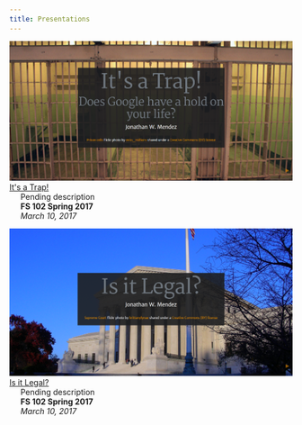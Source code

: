 ```yaml
---
title: Presentations
---
```

<a href="https://rawgit.com/mendezjw/fs102Spring2017-presentation1-mendezjw/master/seke2015_panel.html#/"><img src="/img/itsatrap.png" alt=""></a>  
[It's a Trap!](https://rawgit.com/mendezjw/fs102Spring2017-presentation1-mendezjw/master/seke2015_panel.html#/)  
&nbsp;&nbsp;&nbsp;&nbsp;&nbsp;Pending description  
&nbsp;&nbsp;&nbsp;&nbsp;&nbsp;**FS 102 Spring 2017**  
&nbsp;&nbsp;&nbsp;&nbsp;&nbsp;*March 10, 2017*

<a href="https://rawgit.com/mendezjw/fs102Spring2017-presentation2-mendezjw/master/seke2015_panel.html"><img src="/img/isitlegal.png" alt=""></a>
[Is it Legal?](https://rawgit.com/mendezjw/fs102Spring2017-presentation2-mendezjw/master/seke2015_panel.html)  
&nbsp;&nbsp;&nbsp;&nbsp;&nbsp;Pending description  
&nbsp;&nbsp;&nbsp;&nbsp;&nbsp;**FS 102 Spring 2017**  
&nbsp;&nbsp;&nbsp;&nbsp;&nbsp;*March 10, 2017*
